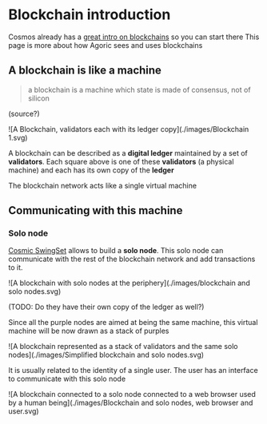 # Blockchain introduction

Cosmos already has a [great intro on blockchains](https://cosmos.network/intro) so you can start there
This page is more about how Agoric sees and uses blockchains

## A blockchain is like a machine

> a blockchain is a machine which state is made of consensus, not of silicon

(source?)

![A Blockchain, validators each with its ledger copy](./images/Blockchain 1.svg)

A blockchain can be described as a **digital ledger** maintained by a set of **validators**. Each square above is one of these **validators** (a physical machine) and each has its own copy of the **ledger**

The blockchain network acts like a single virtual machine


## Communicating with this machine

### Solo node

[Cosmic SwingSet](https://github.com/Agoric/cosmic-swingset) allows to build a **solo node**. This solo node can communicate with the rest of the blockchain network and add transactions to it.

![A blockchain with solo nodes at the periphery](./images/blockchain and solo nodes.svg)

(TODO: Do they have their own copy of the ledger as well?)

Since all the purple nodes are aimed at being the same machine, this virtual machine will be now drawn as a stack of purples

![A blockchain represented as a stack of validators and the same solo nodes](./images/Simplified blockchain and solo nodes.svg)

It is usually related to the identity of a single user. The user has an interface to communicate with this solo node

![A blockchain connected to a solo node connected to a web browser used by a human being](./images/Blockchain and solo nodes, web browser and user.svg)
